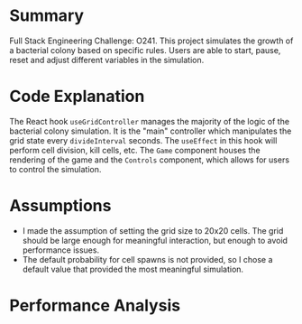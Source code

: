 # Summary

Full Stack Engineering Challenge: O241. This project simulates the growth of a bacterial colony based on specific rules. Users are able to start, pause, reset and adjust different variables in the simulation.

# Code Explanation

The React hook `useGridController` manages the majority of the logic of the bacterial colony simulation. It is the "main" controller which manipulates the grid state every `divideInterval` seconds. The `useEffect` in this hook will perform cell division, kill cells, etc. The `Game` component houses the rendering of the game and the `Controls` component, which allows for users to control the simulation.

# Assumptions

- I made the assumption of setting the grid size to 20x20 cells. The grid should be large enough for meaningful interaction, but enough to avoid performance issues.
- The default probability for cell spawns is not provided, so I chose a default value that provided the most meaningful simulation.

# Performance Analysis
